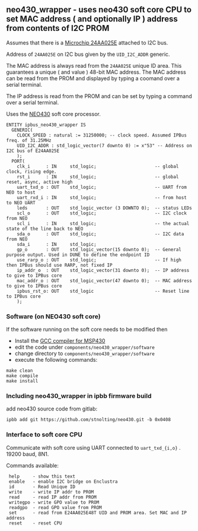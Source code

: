 ## neo430_wrapper - uses neo430 soft core CPU to set MAC address ( and optionally IP ) address from contents of I2C PROM ##

Assumes that there is a [Microchip 24AA025E](https://www.microchip.com/wwwproducts/en/24AA025) attached to I2C bus.

Address of `24AA025E` on I2C bus given by the `UID_I2C_ADDR` generic.

The MAC address is always read from the `24AA025E` unique ID area. This guarantees a unique ( and value ) 48-bit MAC address. 
The MAC address can be read from the PROM and displayed by typing a coomand over a serial terminal. 

The IP address is read from the PROM and can be set by typing a command over a serial terminal. 

Uses the [NEO430](https://github.com/stnolting/neo430/) soft core processor.

```
ENTITY ipbus_neo430_wrapper IS
  GENERIC( 
    CLOCK_SPEED : natural := 31250000; -- clock speed. Assumed IPBus freq. of 31.25MHz
    UID_I2C_ADDR : std_logic_vector(7 downto 0) := x"53" -- Address on I2C bus of E24AA025E
    );
  PORT( 
    clk_i      : IN     std_logic;                      -- global clock, rising edge.
    rst_i      : IN     std_logic;                      -- global reset, async, active high
    uart_txd_o : OUT    std_logic;                      -- UART from NEO to host
    uart_rxd_i : IN     std_logic;                      -- from host to NEO UART
    leds       : OUT    std_logic_vector (3 DOWNTO 0);  -- status LEDs
    scl_o      : OUT    std_logic;                      -- I2C clock from NEO
    scl_i      : IN     std_logic;                      -- the actual state of the line back to NEO
    sda_o      : OUT    std_logic;                      -- I2C data from NEO
    sda_i      : IN     std_logic;
    gp_o       : OUT    std_logic_vector(15 downto 0);  -- General purpose output. Used in DUNE to define the endpoint ID
    use_rarp_o : OUT    std_logic;                      -- If high then IPBus should use RARP, not fixed IP
    ip_addr_o  : OUT    std_logic_vector(31 downto 0);  -- IP address to give to IPBus core
    mac_addr_o : OUT    std_logic_vector(47 downto 0);  -- MAC address to give to IPBus core
    ipbus_rst_o: OUT    std_logic                       -- Reset line to IPBus core
    );
```
    
### Software (on NEO430 soft core)
    
If the software running on the soft core needs to be modified then

* Install the [GCC compiler for MSP430](https://www.ti.com/tool/MSP430-GCC-OPENSOURCE) 
* edit the code under `components/neo430_wrapper/software`
* change directory to `components/neo430_wrapper/software`
* execute the following commands: 
```
make clean
make compile
make install
```

### Including neo430_wrapper in ipbb firmware build

add neo430 source code from gitlab:

```
ipbb add git https://github.com/stnolting/neo430.git -b 0x0408
```

### Interface to soft core CPU

Communicate with soft core using UART connected to `uart_txd_{i,o}` . 19200 baud, 8N1.

Commands available:

```
 help     - show this text
 enable   - enable I2C bridge on Enclustra
 id       - Read Unique ID
 write    - write IP addr to PROM
 read     - read IP addr from PROM
 writegpo - write GPO value to PROM
 readgpo  - read GPO value from PROM
 set      - read from E24AA025E48T UID and PROM area. Set MAC and IP address
 reset    - reset CPU
```


